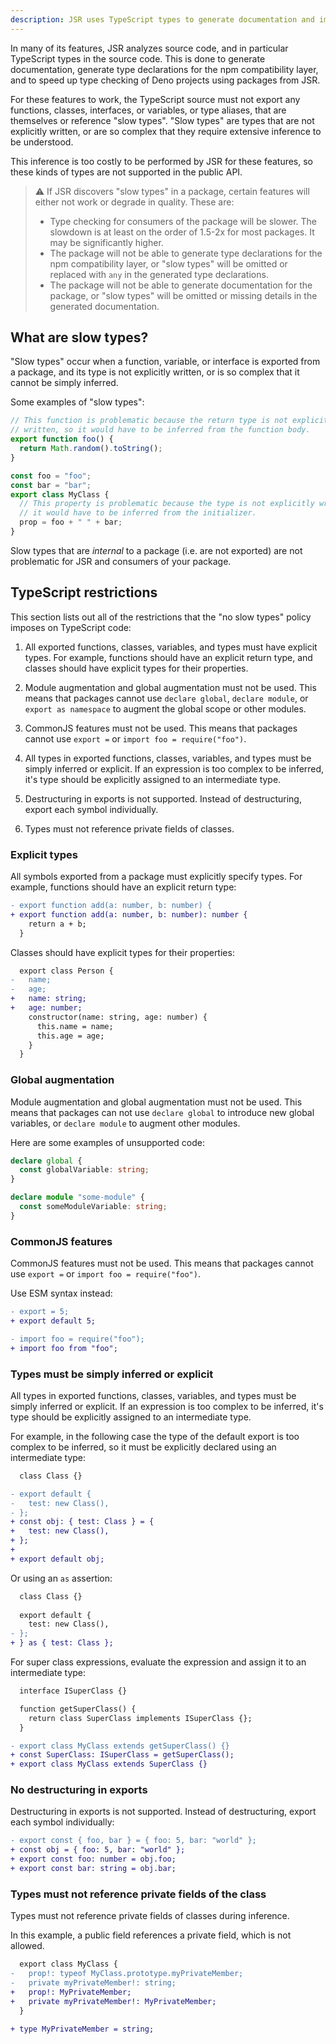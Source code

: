 ```yaml
---
description: JSR uses TypeScript types to generate documentation and improve Node.js compatibility. "Slow types" can get in the way of this.
---
```


In many of its features, JSR analyzes source code, and in particular TypeScript
types in the source code. This is done to generate documentation, generate type
declarations for the npm compatibility layer, and to speed up type checking of
Deno projects using packages from JSR.

For these features to work, the TypeScript source must not export any functions,
classes, interfaces, or variables, or type aliases, that are themselves or
reference "slow types". "Slow types" are types that are not explicitly written,
or are so complex that they require extensive inference to be understood.

This inference is too costly to be performed by JSR for these features, so these
kinds of types are not supported in the public API.

<!--deno-fmt-ignore-start-->
<!--https://github.com/dprint/dprint-plugin-markdown/issues/98-->
> :warning: If JSR discovers "slow types" in a package, certain features will
> either not work or degrade in quality. These are:
>
> - Type checking for consumers of the package will be slower. The slowdown is
>   at least on the order of 1.5-2x for most packages. It may be significantly
>   higher.
> - The package will not be able to generate type declarations for the npm
>   compatibility layer, or "slow types" will be omitted or replaced with `any` in
>   the generated type declarations.
> - The package will not be able to generate documentation for the package, or
>   "slow types" will be omitted or missing details in the generated
>   documentation.
<!--deno-fmt-ignore-end-->

## What are slow types?

"Slow types" occur when a function, variable, or interface is exported from a
package, and its type is not explicitly written, or is so complex that it cannot
be simply inferred.

Some examples of "slow types":

```ts
// This function is problematic because the return type is not explicitly
// written, so it would have to be inferred from the function body.
export function foo() {
  return Math.random().toString();
}
```

```ts
const foo = "foo";
const bar = "bar";
export class MyClass {
  // This property is problematic because the type is not explicitly written, so
  // it would have to be inferred from the initializer.
  prop = foo + " " + bar;
}
```

Slow types that are _internal_ to a package (i.e. are not exported) are not
problematic for JSR and consumers of your package.

## TypeScript restrictions

This section lists out all of the restrictions that the "no slow types" policy
imposes on TypeScript code:

1. All exported functions, classes, variables, and types must have explicit
   types. For example, functions should have an explicit return type, and
   classes should have explicit types for their properties.

1. Module augmentation and global augmentation must not be used. This means that
   packages cannot use `declare global`, `declare module`, or
   `export as namespace` to augment the global scope or other modules.

1. CommonJS features must not be used. This means that packages cannot use
   `export =` or `import foo = require("foo")`.

1. All types in exported functions, classes, variables, and types must be simply
   inferred or explicit. If an expression is too complex to be inferred, it's
   type should be explicitly assigned to an intermediate type.

1. Destructuring in exports is not supported. Instead of destructuring, export
   each symbol individually.

1. Types must not reference private fields of classes.

### Explicit types

All symbols exported from a package must explicitly specify types. For example,
functions should have an explicit return type:

```diff
- export function add(a: number, b: number) {
+ export function add(a: number, b: number): number {
    return a + b;
  }
```

Classes should have explicit types for their properties:

```diff
  export class Person {
-   name;
-   age;
+   name: string;
+   age: number;
    constructor(name: string, age: number) {
      this.name = name;
      this.age = age;
    }
  }
```

### Global augmentation

Module augmentation and global augmentation must not be used. This means that
packages can not use `declare global` to introduce new global variables, or
`declare module` to augment other modules.

Here are some examples of unsupported code:

```ts
declare global {
  const globalVariable: string;
}
```

```ts
declare module "some-module" {
  const someModuleVariable: string;
}
```

### CommonJS features

CommonJS features must not be used. This means that packages cannot use
`export =` or `import foo = require("foo")`.

Use ESM syntax instead:

```diff
- export = 5;
+ export default 5;
```

```diff
- import foo = require("foo");
+ import foo from "foo";
```

### Types must be simply inferred or explicit

All types in exported functions, classes, variables, and types must be simply
inferred or explicit. If an expression is too complex to be inferred, it's type
should be explicitly assigned to an intermediate type.

For example, in the following case the type of the default export is too complex
to be inferred, so it must be explicitly declared using an intermediate type:

```diff
  class Class {}

- export default {
-   test: new Class(),
- };
+ const obj: { test: Class } = {
+   test: new Class(),
+ };
+
+ export default obj;
```

Or using an `as` assertion:

```diff
  class Class {}
  
  export default {
    test: new Class(),
- };
+ } as { test: Class };
```

For super class expressions, evaluate the expression and assign it to an
intermediate type:

```diff
  interface ISuperClass {}

  function getSuperClass() {
    return class SuperClass implements ISuperClass {};
  }

- export class MyClass extends getSuperClass() {}
+ const SuperClass: ISuperClass = getSuperClass();
+ export class MyClass extends SuperClass {}
```

<!--TODO: example for unsupported-complex-reference-->

### No destructuring in exports

Destructuring in exports is not supported. Instead of destructuring, export each
symbol individually:

```diff
- export const { foo, bar } = { foo: 5, bar: "world" };
+ const obj = { foo: 5, bar: "world" };
+ export const foo: number = obj.foo;
+ export const bar: string = obj.bar;
```

### Types must not reference private fields of the class

Types must not reference private fields of classes during inference.

In this example, a public field references a private field, which is not
allowed.

```diff
  export class MyClass {
-   prop!: typeof MyClass.prototype.myPrivateMember;
-   private myPrivateMember!: string;
+   prop!: MyPrivateMember;
+   private myPrivateMember!: MyPrivateMember;
  }

+ type MyPrivateMember = string;
```
